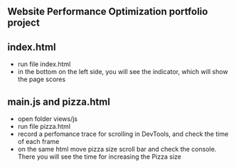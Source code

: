 ## Website Performance Optimization portfolio project

## index.html

* run file index.html 
* in the bottom on the left side, you will see the indicator, which will show the page scores

## main.js and pizza.html

* open folder views/js
* run file pizza.html
* record a perfomance trace for scrolling in DevTools, and check the time of each frame
* on the same html move pizza size scroll bar and check the console. There you will see the time for increasing the Pizza size
